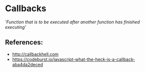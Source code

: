 # Callbacks
*'Function that is to be executed after another function has finished executing'*
## References:
* http://callbackhell.com
* https://codeburst.io/javascript-what-the-heck-is-a-callback-aba4da2deced
